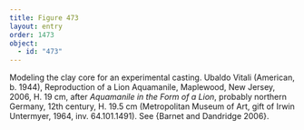 ```yaml
---
title: Figure 473
layout: entry
order: 1473
object:
  - id: "473"
---
```


Modeling the clay core for an experimental casting. Ubaldo Vitali (American, b. 1944), Reproduction of a Lion Aquamanile, Maplewood, New Jersey, 2006, H. 19 cm, after *Aquamanile in the Form of a Lion*, probably northern Germany, 12th century, H. 19.5 cm (Metropolitan Museum of Art, gift of Irwin Untermyer, 1964, inv. 64.101.1491). See {Barnet and Dandridge 2006}.
